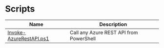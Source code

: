 # Scripts

| Name                              | Description                                         |
|-----------------------------------|---------------------------------------------------- |
| [Invoke-AzureRestAPI.ps1](/scripts/Invoke-AzureRestAPI.ps1)       | Call any Azure REST API from PowerShell             |